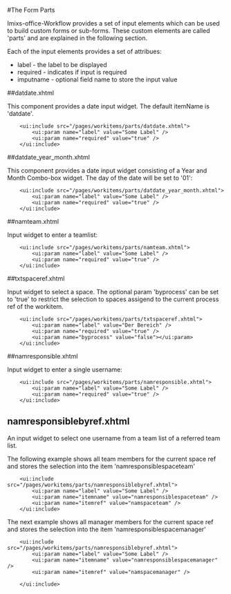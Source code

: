 #The Form Parts

Imixs-office-Workflow provides a set of input elements which can be used to build custom forms or sub-forms. These custom elements are called 'parts' and are explained in the following section.

Each of the input elements provides a set of attribues:

* label - the label to be displayed
* required - indicates if input is required
* imputname - optional field name to store the input value

##datdate.xhtml

This component provides a date input widget. The default itemName is 'datdate'. 

		<ui:include src="/pages/workitems/parts/datdate.xhtml">
			<ui:param name="label" value="Some Label" />
			<ui:param name="required" value="true" />
		</ui:include>
	
##datdate_year_month.xhtml

This component provides a date input widget consisting of a Year and Month Combo-box widget. The day of the date will be set to '01':
		
		<ui:include src="/pages/workitems/parts/datdate_year_month.xhtml">
			<ui:param name="label" value="Some Label" />
			<ui:param name="required" value="true" />
		</ui:include>
		
##namteam.xhtml

Input widget to enter a teamlist: 
		
		<ui:include src="/pages/workitems/parts/namteam.xhtml">
			<ui:param name="label" value="Some Label" />
			<ui:param name="required" value="true" />
		</ui:include>

##txtspaceref.xhtml

Input widget to select a space. The optional param 'byprocess' can be set to 'true' to restrict the selection to spaces assigend to the current process ref of the workitem.		
		
		<ui:include src="/pages/workitems/parts/txtspaceref.xhtml">
			<ui:param name="label" value="Der Bereich" />
			<ui:param name="required" value="true" />
			<ui:param name="byprocess" value="false"></ui:param>
		</ui:include>
		
##namresponsible.xhtml
		
Input widget to enter a single username:
		
		<ui:include src="/pages/workitems/parts/namresponsible.xhtml">
			<ui:param name="label" value="Some Label" />
			<ui:param name="required" value="true" />
		</ui:include>
		



## namresponsiblebyref.xhtml

An input widget to select one username from a team list of a referred team list. 

The following example shows all team members for the current space ref and stores the selection into the item 'namresponsiblespaceteam'

		<ui:include src="/pages/workitems/parts/namresponsiblebyref.xhtml"> 
			<ui:param name="label" value="Some Label" />
			<ui:param name="itemname" value="namresponsiblespaceteam" />
			<ui:param name="itemref" value="namspaceteam" />
		</ui:include>

The next example shows all manager members for the current space ref and stores the selection into the item 'namresponsiblespacemanager'
		
		
		<ui:include src="/pages/workitems/parts/namresponsiblebyref.xhtml"> 
			<ui:param name="label" value="Some Label" />
			<ui:param name="itemname" value="namresponsiblespacemanager" />
			<ui:param name="itemref" value="namspacemanager" />
			
		</ui:include>
